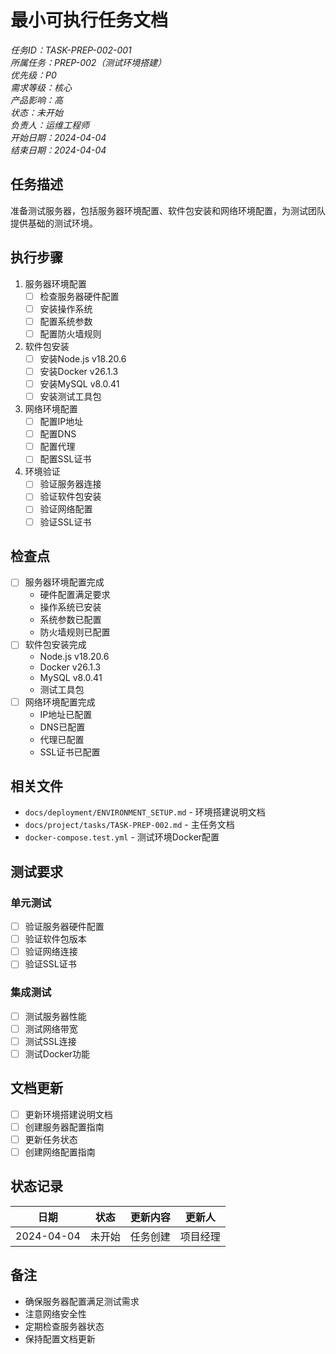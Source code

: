 # 最小可执行任务文档

*任务ID：TASK-PREP-002-001*  
*所属任务：PREP-002（测试环境搭建）*  
*优先级：P0*  
*需求等级：核心*  
*产品影响：高*  
*状态：未开始*  
*负责人：运维工程师*  
*开始日期：2024-04-04*  
*结束日期：2024-04-04*

## 任务描述
准备测试服务器，包括服务器环境配置、软件包安装和网络环境配置，为测试团队提供基础的测试环境。

## 执行步骤
1. 服务器环境配置
   - [ ] 检查服务器硬件配置
   - [ ] 安装操作系统
   - [ ] 配置系统参数
   - [ ] 配置防火墙规则

2. 软件包安装
   - [ ] 安装Node.js v18.20.6
   - [ ] 安装Docker v26.1.3
   - [ ] 安装MySQL v8.0.41
   - [ ] 安装测试工具包

3. 网络环境配置
   - [ ] 配置IP地址
   - [ ] 配置DNS
   - [ ] 配置代理
   - [ ] 配置SSL证书

4. 环境验证
   - [ ] 验证服务器连接
   - [ ] 验证软件包安装
   - [ ] 验证网络配置
   - [ ] 验证SSL证书

## 检查点
- [ ] 服务器环境配置完成
  - 硬件配置满足要求
  - 操作系统已安装
  - 系统参数已配置
  - 防火墙规则已配置
- [ ] 软件包安装完成
  - Node.js v18.20.6
  - Docker v26.1.3
  - MySQL v8.0.41
  - 测试工具包
- [ ] 网络环境配置完成
  - IP地址已配置
  - DNS已配置
  - 代理已配置
  - SSL证书已配置

## 相关文件
- `docs/deployment/ENVIRONMENT_SETUP.md` - 环境搭建说明文档
- `docs/project/tasks/TASK-PREP-002.md` - 主任务文档
- `docker-compose.test.yml` - 测试环境Docker配置

## 测试要求
### 单元测试
- [ ] 验证服务器硬件配置
- [ ] 验证软件包版本
- [ ] 验证网络连接
- [ ] 验证SSL证书

### 集成测试
- [ ] 测试服务器性能
- [ ] 测试网络带宽
- [ ] 测试SSL连接
- [ ] 测试Docker功能

## 文档更新
- [ ] 更新环境搭建说明文档
- [ ] 创建服务器配置指南
- [ ] 更新任务状态
- [ ] 创建网络配置指南

## 状态记录
| 日期 | 状态 | 更新内容 | 更新人 |
|------|------|---------|--------|
| 2024-04-04 | 未开始 | 任务创建 | 项目经理 |

## 备注
- 确保服务器配置满足测试需求
- 注意网络安全性
- 定期检查服务器状态
- 保持配置文档更新 